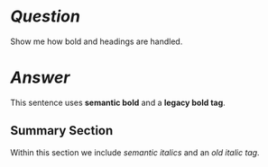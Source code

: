 # _Question_

Show me how bold and headings are handled.

# _Answer_

This sentence uses **semantic bold** and a **legacy bold tag**.

## Summary Section

Within this section we include _semantic italics_ and an _old italic tag_.
